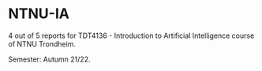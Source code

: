# NTNU-IA

4 out of 5 reports for TDT4136 - Introduction to Artificial Intelligence course of NTNU Trondheim. 

Semester: Autumn 21/22.
